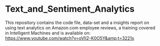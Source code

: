 # Text_and_Sentiment_Analytics
This repository contains the code file, data-set and a insights report on using text analytics on Amazon.com employee reviews, a training covered in Intelligent Machines and is available on: https://www.youtube.com/watch?v=oVIl2-K0O5Y&amp;t=3221s
